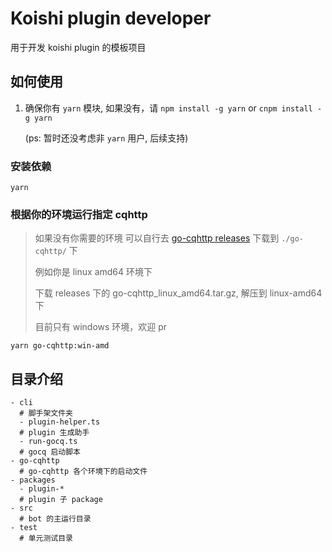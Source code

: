 # Koishi plugin developer

用于开发 koishi plugin 的模板项目

## 如何使用

1. 确保你有 `yarn` 模块, 如果没有，请 `npm install -g yarn` or `cnpm install -g yarn`

    (ps: 暂时还没考虑非 `yarn` 用户, 后续支持)

### 安装依赖
```shell
yarn
```

### 根据你的环境运行指定 cqhttp
> 如果没有你需要的环境 可以自行去 [go-cqhttp releases](https://github.com/Mrs4s/go-cqhttp/releases) 下载到 `./go-cqhttp/` 下
> 
> 例如你是 linux amd64 环境下
> 
> 下载 releases 下的 go-cqhttp_linux_amd64.tar.gz, 解压到 linux-amd64下
> 
> 目前只有 windows 环境，欢迎 pr
```shell
yarn go-cqhttp:win-amd
```

## 目录介绍

```shell
- cli
  # 脚手架文件夹
  - plugin-helper.ts
  # plugin 生成助手
  - run-gocq.ts
  # gocq 启动脚本
- go-cqhttp
  # go-cqhttp 各个环境下的启动文件
- packages
  - plugin-*
  # plugin 子 package
- src
  # bot 的主运行目录
- test
  # 单元测试目录
```
